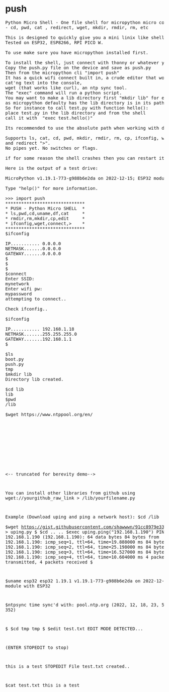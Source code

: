 # push
<pre>
Python Micro Shell - One file shell for micropython micro controllers
- cd, pwd, cat , redirect, wget, mkdir, rmdir, rm, etc

This is designed to quickly give you a mini linix like shell. 
Tested on ESP32, ESP8266, RPI PICO W.

To use make sure you have micropython installed first.

To install the shell, just connect with thonny or whatever your using to manage your microdevice.
Copy the push.py file on the device and save as push.py
Then from the micropython cli "import push"
It has a quick wifi connect built in, a crude editor that works similiar to 
cat'ng text into the console, 
wget (that works like curl), an ntp sync tool.
The "exec" command will run a python script.
You may want to make a lib directory first "mkdir lib" for exec
as micropython defaulty has the lib directory is in its path.
So for instance to call test.py with function hello():
place test.py in the lib directory and from the shell
call it with  "exec test.hello()"

Its recommended to use the absolute path when working with directories and files.

Supports ls, cat, cd, pwd, mkdir, rmdir, rm, cp, ifconfig, wget(works like curl),  
and redirect ">".
No pipes yet. No switches or flags.

if for some reason the shell crashes then you can restart it with "import push" and "push.shell()"

Here is the output of a test drive:

MicroPython v1.19.1-773-g988b6e2da on 2022-12-15; ESP32 module with ESP32

Type "help()" for more information.

>>> import push
******************************
* PUSH - Python Micro SHELL  *
* ls,pwd,cd,uname,df,cat     *
* rmdir,rm,mkdir,cp,edit     *
* ifconfig,wget,connect,>    *
******************************
$ifconfig

IP........... 0.0.0.0
NETMASK.......0.0.0.0
GATEWAY.......0.0.0.0
$
$
$
$connect
Enter SSID: 
mynetwork
Enter wifi pw: 
mypassword
attempting to connect..

Check ifconfig..

$ifconfig

IP........... 192.168.1.18
NETMASK.......255.255.255.0
GATEWAY.......192.168.1.1
$

$ls
boot.py
push.py
tmp
$mkdir lib
Directory lib created.

$cd lib
lib
$pwd
/lib

$wget https://www.ntppool.org/en/
<!DOCTYPE html>
<html lang="en">
  <head>
    
<title>pool.ntp.org: the internet cluster of ntp servers</title>

<script>
  if (!NP) var NP = {};
</script>

<link rel="stylesheet" href="https://st.pimg.net/ntppool/.g/common.v60ac5d8cf9.css" type="text/css">
 
		
<-- truncated for berevity demo-->  
  
You can install other libraries from 
github using wget://yourgithub_raw_link  > /lib/yourfilename.py
  
  Example (Download uping and ping a network host):
$cd /lib  
$wget https://gist.githubusercontent.com/shawwwn/91cc8979e33e82af6d99ec34c38195fb/raw/ca2e629a54abcb18b1c4f766d594507cea41289a/uping.py > uping.py
$
$cd ..
..
$exec uping.ping("192.168.1.190")
PING 192.168.1.190 (192.168.1.190): 64 data bytes
84 bytes from 192.168.1.190: icmp_seq=1, ttl=64, time=19.888000 ms
84 bytes from 192.168.1.190: icmp_seq=2, ttl=64, time=25.198000 ms
84 bytes from 192.168.1.190: icmp_seq=3, ttl=64, time=16.527000 ms
84 bytes from 192.168.1.190: icmp_seq=4, ttl=64, time=10.604000 ms
4 packets transmitted, 4 packets received
$


$uname
esp32
esp32
1.19.1
v1.19.1-773-g988b6e2da on 2022-12-15
ESP32 module with ESP32



$ntpsync
time sync'd with: pool.ntp.org
(2022, 12, 18, 23, 57, 4, 6, 352)



$
$cd tmp
tmp
$
$edit test.txt
EDIT MODE DETECTED...

(ENTER STOPEDIT to stop)

this
is
a
test
STOPEDIT
File test.txt created..

$cat test.txt
this
is
a
test


